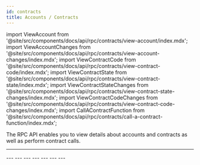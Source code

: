 ```yaml
---
id: contracts
title: Accounts / Contracts
---
```


import ViewAccount from '@site/src/components/docs/api/rpc/contracts/view-account/index.mdx';
import ViewAccountChanges from '@site/src/components/docs/api/rpc/contracts/view-account-changes/index.mdx';
import ViewContractCode from '@site/src/components/docs/api/rpc/contracts/view-contract-code/index.mdx';
import ViewContractState from '@site/src/components/docs/api/rpc/contracts/view-contract-state/index.mdx';
import ViewContractStateChanges from '@site/src/components/docs/api/rpc/contracts/view-contract-state-changes/index.mdx';
import ViewContractCodeChanges from '@site/src/components/docs/api/rpc/contracts/view-contract-code-changes/index.mdx';
import CallAContractFunction from '@site/src/components/docs/api/rpc/contracts/call-a-contract-function/index.mdx';

The RPC API enables you to view details about accounts and contracts as well as perform contract calls.

---
<ViewAccount />
---
<ViewAccountChanges />
---
<ViewContractCode />
---
<ViewContractState />
---
<ViewContractStateChanges />
---
<ViewContractCodeChanges />
---
<CallAContractFunction />
---
